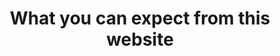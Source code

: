 ---
title: What you can expect from this website
description: 'In my first blogpost I want to share the reasons with you why I created this personal website and what the future holds for it.'
img: laptop.jpg
owner: Jonas Wolber
createdAt: 17.02.2022
lastUpdatedAt: 24.02.22
domain: Programming
---